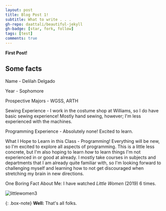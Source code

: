 ```yaml
---
layout: post
title: Blog Post 1!
subtitle: What to write . . .
gh-repo: daattali/beautiful-jekyll
gh-badge: [star, fork, follow]
tags: [test]
comments: true
---
```


**First Post!**

## Some facts
Name - Delilah Delgado

Year - Sophomore 

Prospective Majors - WGSS, ARTH

Sewing Experience - I work in the costume shop at Williams, so I do have basic sewing experience! Mostly hand sewing, however; I'm less experienced with the machines. 

Programming Experience - Absolutely none! Excited to learn. 

What I Hope to Learn in this Class - Programming! Everything will be new, so I'm excited to explore all aspects of programming. This is a little less concrete, but I'm also hoping to learn _how_ to learn things I'm not experienced in or good at already. I mostly take courses in subjects and departments that I am already quite familiar with, so I'm looking forward to challenging myself and learning how to not get discouraged when stretching my brain in new directions. 

One Boring Fact About Me: I have watched _Little Women_ (2019) 6 times.

![littlewomen3](https://delilahdelgado.github.io/assets/img/littlewomen3.png)

{: .box-note}
**Well:** That's all folks.
